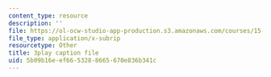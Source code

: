 ```yaml
---
content_type: resource
description: ''
file: https://ol-ocw-studio-app-production.s3.amazonaws.com/courses/15-071-the-analytics-edge-spring-2017/5b09b16eef6653288665670e836b341c_05DWB1NzozM.vtt
file_type: application/x-subrip
resourcetype: Other
title: 3play caption file
uid: 5b09b16e-ef66-5328-8665-670e836b341c
---
```

